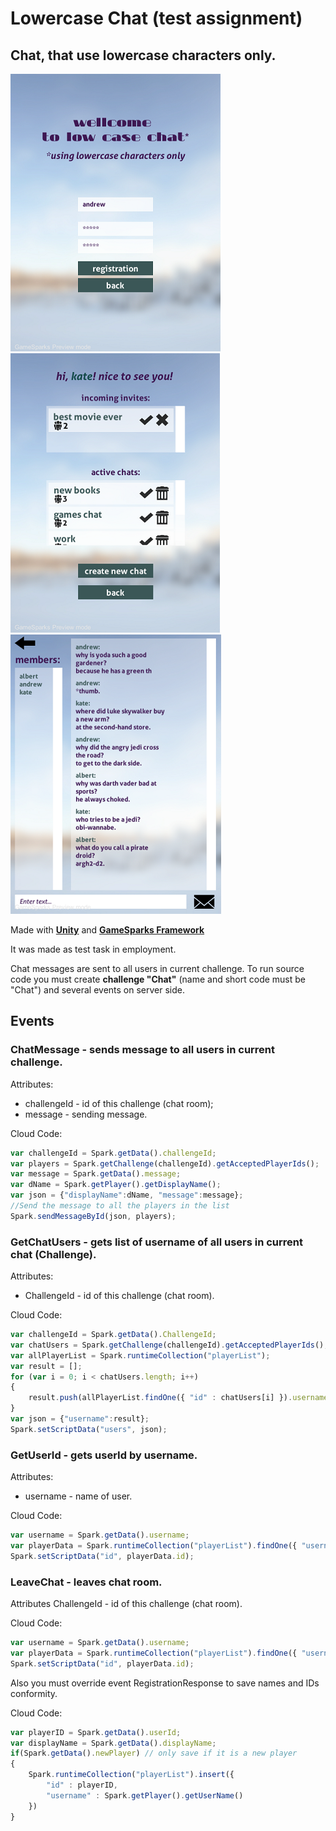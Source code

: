# Lowercase Chat (test assignment)
## Chat, that use lowercase characters only.

![login](/readmeimg/1.png)
![chatroom selection](/readmeimg/2.png)
![chat](/readmeimg/3.png)

Made with [**Unity**](https://unity3d.com) and [**GameSparks Framework**](https://gamesparks.com/)

It was made as test task in employment.

Chat messages are sent to all users in current challenge.
To run source code you must create **challenge "Chat"** (name and short code must be "Chat") and several events on server side.

## Events
### ChatMessage - sends message to all users in current challenge.

Attributes:
* challengeId - id of this challenge (chat room);
* message - sending message.

Cloud Code:
```javascript
var challengeId = Spark.getData().challengeId;
var players = Spark.getChallenge(challengeId).getAcceptedPlayerIds();
var message = Spark.getData().message;
var dName = Spark.getPlayer().getDisplayName();
var json = {"displayName":dName, "message":message};
//Send the message to all the players in the list
Spark.sendMessageById(json, players);
```


### GetChatUsers - gets list of username of all users in current chat (Challenge).

Attributes:
* ChallengeId - id of this challenge (chat room).

Cloud Code:
```javascript
var challengeId = Spark.getData().ChallengeId;
var chatUsers = Spark.getChallenge(challengeId).getAcceptedPlayerIds();
var allPlayerList = Spark.runtimeCollection("playerList");
var result = [];
for (var i = 0; i < chatUsers.length; i++) 
{
    result.push(allPlayerList.findOne({ "id" : chatUsers[i] }).username); 
}
var json = {"username":result};
Spark.setScriptData("users", json);
```


### GetUserId - gets userId by username.
Attributes:
* username - name of user.

Cloud Code:
```javascript
var username = Spark.getData().username;
var playerData = Spark.runtimeCollection("playerList").findOne({ "username" : username });
Spark.setScriptData("id", playerData.id);
```

### LeaveChat - leaves chat room.
Attributes 
ChallengeId - id of this challenge (chat room).

Cloud Code:
```javascript
var username = Spark.getData().username;
var playerData = Spark.runtimeCollection("playerList").findOne({ "username" : username });
Spark.setScriptData("id", playerData.id);
```

Also you must override event RegistrationResponse to save names and IDs conformity.

Cloud Code:
```javascript
var playerID = Spark.getData().userId;
var displayName = Spark.getData().displayName;
if(Spark.getData().newPlayer) // only save if it is a new player
{
    Spark.runtimeCollection("playerList").insert({
        "id" : playerID,
        "username" : Spark.getPlayer().getUserName()
    })
}
```
